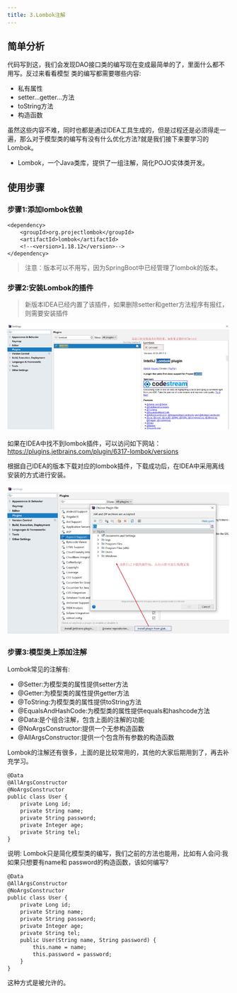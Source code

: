 ```yaml
---
title: 3.Lombok注解
---
```

## 简单分析

代码写到这，我们会发现DAO接口类的编写现在变成最简单的了，里面什么都不用写。反过来看看模型
类的编写都需要哪些内容:

* 私有属性
* setter...getter...方法
* toString方法
* 构造函数

虽然这些内容不难，同时也都是通过IDEA工具生成的，但是过程还是必须得走一遍，那么对于模型类的编写有没有什么优化方法?就是我们接下来要学习的Lombok。

* Lombok，一个Java类库，提供了一组注解，简化POJO实体类开发。

## 使用步骤

### 步骤1:添加lombok依赖

```
<dependency>
    <groupId>org.projectlombok</groupId>
    <artifactId>lombok</artifactId>
    <!--<version>1.18.12</version>-->
</dependency>
```

> 注意：版本可以不用写，因为SpringBoot中已经管理了lombok的版本。

### 步骤2:安装Lombok的插件

> 新版本IDEA已经内置了该插件，如果删除setter和getter方法程序有报红，则需要安装插件

![1704807555533](images/1704807555533.png)

如果在IDEA中找不到lombok插件，可以访问如下网站：https://plugins.jetbrains.com/plugin/6317-lombok/versions

根据自己IDEA的版本下载对应的lombok插件，下载成功后，在IDEA中采用离线安装的方式进行安装。

![1704807621355](images/1704807621355.png)

### 步骤3:模型类上添加注解

Lombok常见的注解有:

* @Setter:为模型类的属性提供setter方法
* @Getter:为模型类的属性提供getter方法
* @ToString:为模型类的属性提供toString方法
* @EqualsAndHashCode:为模型类的属性提供equals和hashcode方法
* @Data:是个组合注解，包含上面的注解的功能
* @NoArgsConstructor:提供一个无参构造函数
* @AllArgsConstructor:提供一个包含所有参数的构造函数

Lombok的注解还有很多，上面的是比较常用的，其他的大家后期用到了，再去补充学习。

```
@Data
@AllArgsConstructor
@NoArgsConstructor
public class User {
    private Long id;
    private String name;
    private String password;
    private Integer age;
    private String tel;
}
```

说明:
Lombok只是简化模型类的编写，我们之前的方法也能用，比如有人会问:我如果只想要有name和
password的构造函数，该如何编写?

```
@Data
@AllArgsConstructor
@NoArgsConstructor
public class User {
    private Long id;
    private String name;
    private String password;
    private Integer age;
    private String tel;
    public User(String name, String password) {
        this.name = name;
        this.password = password;
    }
}
```

这种方式是被允许的。
